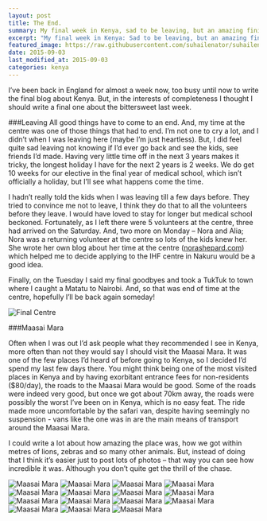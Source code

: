 ```yaml
---
layout: post
title: The End.
summary: My final week in Kenya, sad to be leaving, but an amazing finish
excerpt: "My final week in Kenya: Sad to be leaving, but an amazing finish"
featured_image: https://raw.githubusercontent.com/suhailenator/suhailenator.github.io/master/images/11.jpg
date: 2015-09-03
last_modified_at: 2015-09-03
categories: kenya
---
```


I’ve been back in England for almost a week now, too busy until now to write the final blog about Kenya. But, in the interests of completeness I thought I should write a final one about the bittersweet last week. 

###Leaving
All good things have to come to an end. And, my time at the centre was one of those things that had to end. I’m not one to cry a lot, and I didn’t when I was leaving here (maybe I’m just heartless). But, I did feel quite sad leaving not knowing if I’d ever go back and see the kids, see friends I’d made. Having very little time off in the next 3 years makes it tricky, the longest holiday I have for the next 2 years is 2 weeks. We do get 10 weeks for our elective in the final year of medical school, which isn’t officially a holiday, but I’ll see what happens come the time. 

I hadn’t really told the kids when I was leaving till a few days before. They tried to convince me not to leave, I think they do that to all the volunteers before they leave. I would have loved to stay for longer but medical school beckoned. Fortunately, as I left there were 5 volunteers at the centre, three had arrived on the Saturday. And, two more on Monday – Nora and Alia; Nora was a returning volunteer at the centre so lots of the kids knew her. She wrote her own blog about her time at the centre (<a href="norashepard.com">norashepard.com</a>) which helped me to decide applying to the IHF centre in Nakuru would be a good idea. 

Finally, on the Tuesday I said my final goodbyes and took a TukTuk to town where I caught a Matatu to Nairobi. And, so that was end of time at the centre, hopefully I’ll be back again someday! 


![Final Centre](https://raw.githubusercontent.com/suhailenator/suhailenator.github.io/master/images/15.jpg)

###Maasai Mara

Often when I was out I’d ask people what they recommended I see in Kenya, more often than not they would say I should visit the Maasai Mara. It was one of the few places I’d heard of before going to Kenya, so I decided I’d spend my last few days there. You might think being one of the most visited places in Kenya and by having exorbitant entrance fees for non-residents ($80/day), the roads to the Maasai Mara would be good. Some of the roads were indeed very good, but once we got about 70km away, the roads were possibly the worst I’ve been on in Kenya, which is no easy feat. The ride made more uncomfortable by the safari van, despite having seemingly no suspension - vans like the one was in are the main means of transport around the Maasai Mara. 

I could write a lot about how amazing the place was, how we got within metres of lions, zebras and so many other animals. But, instead of doing that I think it’s easier just to post lots of photos – that way you can see how incredible it was. Although you don’t quite get the thrill of the chase. 

![Maasai Mara](https://raw.githubusercontent.com/suhailenator/suhailenator.github.io/master/images/16.jpg)
![Maasai Mara](https://raw.githubusercontent.com/suhailenator/suhailenator.github.io/master/images/17.jpg)
![Maasai Mara](https://raw.githubusercontent.com/suhailenator/suhailenator.github.io/master/images/18.jpg)
![Maasai Mara](https://raw.githubusercontent.com/suhailenator/suhailenator.github.io/master/images/19.jpg)
![Maasai Mara](https://raw.githubusercontent.com/suhailenator/suhailenator.github.io/master/images/20.jpg)
![Maasai Mara](https://raw.githubusercontent.com/suhailenator/suhailenator.github.io/master/images/21.jpg)
![Maasai Mara](https://raw.githubusercontent.com/suhailenator/suhailenator.github.io/master/images/22.jpg)
![Maasai Mara](https://raw.githubusercontent.com/suhailenator/suhailenator.github.io/master/images/23.jpg)
![Maasai Mara](https://raw.githubusercontent.com/suhailenator/suhailenator.github.io/master/images/24.jpg)
![Maasai Mara](https://raw.githubusercontent.com/suhailenator/suhailenator.github.io/master/images/25.jpg)
![Maasai Mara](https://raw.githubusercontent.com/suhailenator/suhailenator.github.io/master/images/26.jpg)
![Maasai Mara](https://raw.githubusercontent.com/suhailenator/suhailenator.github.io/master/images/27.jpg)
![Maasai Mara](https://raw.githubusercontent.com/suhailenator/suhailenator.github.io/master/images/28.jpg)
![Maasai Mara](https://raw.githubusercontent.com/suhailenator/suhailenator.github.io/master/images/29.jpg)
![Maasai Mara](https://raw.githubusercontent.com/suhailenator/suhailenator.github.io/master/images/30.jpg)